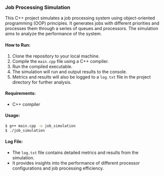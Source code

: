 ### Job Processing Simulation

This C++ project simulates a job processing system using object-oriented programming (OOP) principles. It generates jobs with different priorities and processes them through a series of queues and processors. The simulation aims to analyze the performance of the system.

#### How to Run:

1. Clone the repository to your local machine.
2. Compile the `main.cpp` file using a C++ compiler.
3. Run the compiled executable.
4. The simulation will run and output results to the console.
5. Metrics and results will also be logged to a `log.txt` file in the project directory for further analysis.

#### Requirements:

- C++ compiler

#### Usage:

```bash
$ g++ main.cpp -o job_simulation
$ ./job_simulation
```

#### Log File:

- The `log.txt` file contains detailed metrics and results from the simulation.
- It provides insights into the performance of different processor configurations and job processing efficiency.



